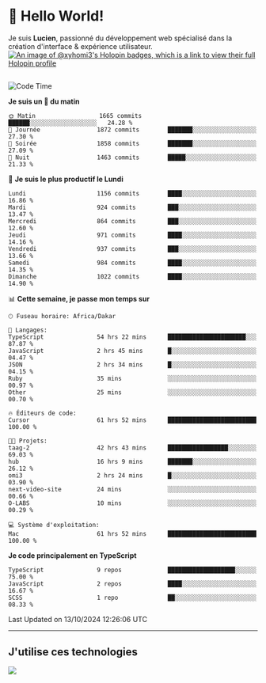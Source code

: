 # 👋 Hello World!

Je suis **Lucien**, passionné du développement web spécialisé dans la création d'interface & expérience utilisateur.
[![An image of @xyhomi3's Holopin badges, which is a link to view their full Holopin profile](https://holopin.me/xyhomi3)](https://holopin.io/@xyhomi3)

##

<!--START_SECTION:waka-->
![Code Time](http://img.shields.io/badge/Code%20Time-2%2C288%20hrs%2016%20mins-blue)

**Je suis un 🐤 du matin** 

```text
🌞 Matin                  1665 commits        ██████░░░░░░░░░░░░░░░░░░░   24.28 % 
🌆 Journée                1872 commits        ███████░░░░░░░░░░░░░░░░░░   27.30 % 
🌃 Soirée                 1858 commits        ███████░░░░░░░░░░░░░░░░░░   27.09 % 
🌙 Nuit                   1463 commits        █████░░░░░░░░░░░░░░░░░░░░   21.33 % 
```
📅 **Je suis le plus productif le Lundi** 

```text
Lundi                    1156 commits        ████░░░░░░░░░░░░░░░░░░░░░   16.86 % 
Mardi                    924 commits         ███░░░░░░░░░░░░░░░░░░░░░░   13.47 % 
Mercredi                 864 commits         ███░░░░░░░░░░░░░░░░░░░░░░   12.60 % 
Jeudi                    971 commits         ████░░░░░░░░░░░░░░░░░░░░░   14.16 % 
Vendredi                 937 commits         ███░░░░░░░░░░░░░░░░░░░░░░   13.66 % 
Samedi                   984 commits         ████░░░░░░░░░░░░░░░░░░░░░   14.35 % 
Dimanche                 1022 commits        ████░░░░░░░░░░░░░░░░░░░░░   14.90 % 
```


📊 **Cette semaine, je passe mon temps sur** 

```text
🕑︎ Fuseau horaire: Africa/Dakar

💬 Langages: 
TypeScript               54 hrs 22 mins      ██████████████████████░░░   87.87 % 
JavaScript               2 hrs 45 mins       █░░░░░░░░░░░░░░░░░░░░░░░░   04.47 % 
JSON                     2 hrs 34 mins       █░░░░░░░░░░░░░░░░░░░░░░░░   04.15 % 
Ruby                     35 mins             ░░░░░░░░░░░░░░░░░░░░░░░░░   00.97 % 
Other                    25 mins             ░░░░░░░░░░░░░░░░░░░░░░░░░   00.70 % 

🔥 Éditeurs de code: 
Cursor                   61 hrs 52 mins      █████████████████████████   100.00 % 

🐱‍💻 Projets: 
taag-2                   42 hrs 43 mins      █████████████████░░░░░░░░   69.03 % 
hub                      16 hrs 9 mins       ███████░░░░░░░░░░░░░░░░░░   26.12 % 
omi3                     2 hrs 24 mins       █░░░░░░░░░░░░░░░░░░░░░░░░   03.90 % 
next-video-site          24 mins             ░░░░░░░░░░░░░░░░░░░░░░░░░   00.66 % 
O-LABS                   10 mins             ░░░░░░░░░░░░░░░░░░░░░░░░░   00.29 % 

💻 Système d'exploitation: 
Mac                      61 hrs 52 mins      █████████████████████████   100.00 % 
```

**Je code principalement en TypeScript** 

```text
TypeScript               9 repos             ███████████████████░░░░░░   75.00 % 
JavaScript               2 repos             ████░░░░░░░░░░░░░░░░░░░░░   16.67 % 
SCSS                     1 repo              ██░░░░░░░░░░░░░░░░░░░░░░░   08.33 % 
```




 Last Updated on 13/10/2024 12:26:06 UTC
<!--END_SECTION:waka-->
---

## J'utilise ces technologies

<p align="left">
  <a href="https://skillicons.dev">
    <img src="https://skillicons.dev/icons?i=ts,js,md,scss,tailwind,react,docker,express,astro,vite,nextjs,vercel,figma,ableton" />
  </a>
</p>

